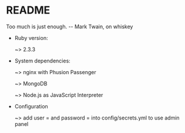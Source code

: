 # README

Too much is just enough.
		-- Mark Twain, on whiskey


* Ruby version:

  ~> 2.3.3
  
* System dependencies:

  ~> nginx with Phusion Passenger
  
  ~> MongoDB
  
  ~> Node.js as JavaScript Interpreter
  
  
* Configuration

  ~> add user = <username> and password = <yourpasswordhere> into config/secrets.yml to use admin panel

